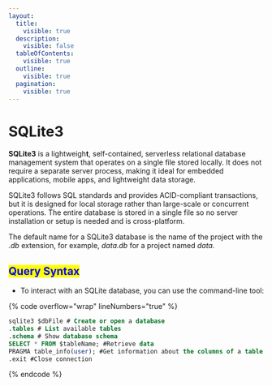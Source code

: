 ```yaml
---
layout:
  title:
    visible: true
  description:
    visible: false
  tableOfContents:
    visible: true
  outline:
    visible: true
  pagination:
    visible: true
---
```


# SQLite3

**SQLite3** is a lightweigh**t**, self-contained, serverless relational database management system that operates on a single file stored locally. It does not require a separate server process, making it ideal for embedded applications, mobile apps, and lightweight data storage.

SQLite3 follows SQL standards and provides ACID-compliant transactions, but it is designed for local storage rather than large-scale or concurrent operations. The entire database is stored in a single file so no server installation or setup is needed and is cross-platform.

The default name for a SQLite3 database is the name of the project with the _.db_ extension, for example, _data.db_ for a project named _data._

## <mark style="color:blue;">Query Syntax</mark>

* To interact with an SQLite database, you can use the command-line tool:

{% code overflow="wrap" lineNumbers="true" %}
```sql
sqlite3 $dbFile # Create or open a database
.tables # List available tables
.schema # Show database schema
SELECT * FROM $tableName; #Retrieve data
PRAGMA table_info(user); #Get information about the columns of a table
.exit #Close connection
```
{% endcode %}
